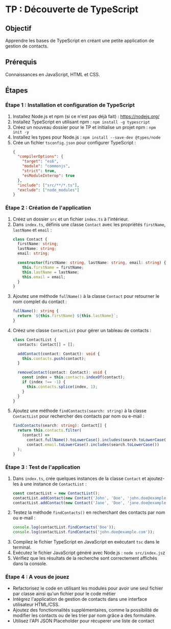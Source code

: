 # TP : Découverte de TypeScript

## Objectif

Apprendre les bases de TypeScript en créant une petite application de gestion de contacts.

## Prérequis

Connaissances en JavaScript, HTML et CSS.

## Étapes

### Étape 1 : Installation et configuration de TypeScript

1. Installez Node.js et npm (si ce n'est pas déjà fait) : https://nodejs.org/
2. Installez TypeScript en utilisant npm : `npm install -g typescript`
3. Créez un nouveau dossier pour le TP et initialise un projet npm : `npm init -y`
4. Installez les types pour Node.js : `npm install --save-dev @types/node`
5. Crée un fichier `tsconfig.json` pour configurer TypeScript :
   ```json
   {
     "compilerOptions": {
       "target": "es6",
       "module": "commonjs",
       "strict": true,
       "esModuleInterop": true
     },
     "include": ["src/**/*.ts"],
     "exclude": ["node_modules"]
   }
   ```

### Étape 2 : Création de l'application

1. Créez un dossier `src` et un fichier `index.ts` à l'intérieur.
2. Dans `index.ts`, définis une classe `Contact` avec les propriétés `firstName`, `lastName` et `email` :
   ```typescript
   class Contact {
     firstName: string;
     lastName: string;
     email: string;

     constructor(firstName: string, lastName: string, email: string) {
       this.firstName = firstName;
       this.lastName = lastName;
       this.email = email;
     }
   }
   ```
3. Ajoutez une méthode `fullName()` à la classe `Contact` pour retourner le nom complet du contact :
   ```typescript
   fullName(): string {
     return `${this.firstName} ${this.lastName}`;
   }
   ```
4. Créez une classe `ContactList` pour gérer un tableau de contacts :
   ```typescript
   class ContactList {
     contacts: Contact[] = [];

     addContact(contact: Contact): void {
       this.contacts.push(contact);
     }

     removeContact(contact: Contact): void {
       const index = this.contacts.indexOf(contact);
       if (index !== -1) {
         this.contacts.splice(index, 1);
       }
     }
   }
   ```
5. Ajoutez une méthode `findContacts(search: string)` à la classe `ContactList` pour rechercher des contacts par nom ou e-mail :
   ```typescript
   findContacts(search: string): Contact[] {
     return this.contacts.filter(
       (contact) =>
         contact.fullName().toLowerCase().includes(search.toLowerCase()) ||
         contact.email.toLowerCase().includes(search.toLowerCase())
     );
   }
   ```

### Étape 3 : Test de l'application

1. Dans `index.ts`, crée quelques instances de la classe `Contact` et ajoutez-les à une instance de `ContactList` :
   ```typescript
   const contactList = new ContactList();
   contactList.addContact(new Contact('John', 'Doe', 'john.doe@example.com'));
   contactList.addContact(new Contact('Jane', 'Doe', 'jane.doe@example.com'));
   ```
2. Testez la méthode `findContacts()` en recherchant des contacts par nom ou e-mail :
   ```typescript
   console.log(contactList.findContacts('Doe'));
   console.log(contactList.findContacts('john.doe@example.com'));
   ```
3. Compilez le fichier TypeScript en JavaScript en exécutant `tsc` dans le terminal.
4. Exécutez le fichier JavaScript généré avec Node.js : `node src/index.js`z
5. Vérifiez que les résultats de la recherche sont correctement affichés dans la console.

### Étape 4 : A vous de jouez

- Refactorisez le code en utilisant les modules pour avoir une seul fichier par classe ainsi qu'un fichier pour le code métier
- Intègrez l'application de gestion de contacts dans une interface utilisateur HTML/CSS.
- Ajoutez des fonctionnalités supplémentaires, comme la possibilité de modifier les contacts ou de les trier par nom grâce a des formulaire.
- Utilisez l'API JSON Placeholder pour récuperer une liste de contact